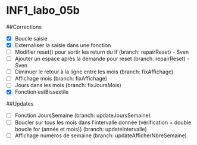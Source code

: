 # INF1_labo_05b                                                                                                                                                       
##Corrections                                                                                                                                                         
- [x] Boucle saisie                                                                                                                                                   
- [x] Externaliser la saisie dans une fonction
- [ ] Modifier reset() pour sortir les return du if (branch: repairReset) - Sven
- [ ] Ajouter un espace après la demande pour reset (branch: repairReset) - Sven
- [ ] Diminuer le retour à la ligne entre les mois (branch: fixAffichage)
- [ ] Affichage mois (branch: fixAffichage)
- [ ] Jours dans les mois (branch: fixJoursMois)
- [x] Fonction estBissextile

##Updates                                                                                                                                                             
- [ ] Fonction JoursSemaine (branch: updateJoursSemaine)
- [ ] Boucler sur tous les mois dans l'intervalle donnée (vérification + double boucle for (année et mois)) (branch: updateIntervalle) 
- [ ] Affichage numéros de semaine (branch: updateAfficherNbreSemaine)
